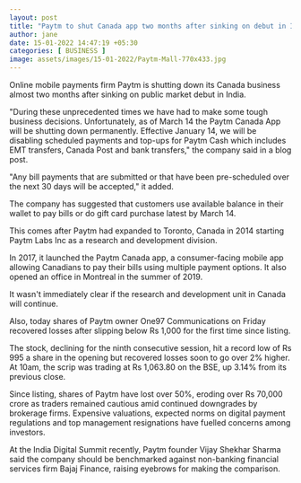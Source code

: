 ```yaml
---
layout: post
title: "Paytm to shut Canada app two months after sinking on debut in India"
author: jane 
date: 15-01-2022 14:47:19 +05:30 
categories: [ BUSINESS ] 
image: assets/images/15-01-2022/Paytm-Mall-770x433.jpg
---
```

Online mobile payments firm Paytm is shutting down its Canada business almost two months after sinking on public market debut in India.

"During these unprecedented times we have had to make some tough business decisions. Unfortunately, as of March 14 the Paytm Canada App will be shutting down permanently. Effective January 14, we will be disabling scheduled payments and top-ups for Paytm Cash which includes EMT transfers, Canada Post and bank transfers," the company said in a blog post.

"Any bill payments that are submitted or that have been pre-scheduled over the next 30 days will be accepted," it added.

The company has suggested that customers use available balance in their wallet to pay bills or do gift card purchase latest by March 14.

This comes after Paytm had expanded to Toronto, Canada in 2014 starting Paytm Labs Inc as a research and development division.

In 2017, it launched the Paytm Canada app, a consumer-facing mobile app allowing Canadians to pay their bills using multiple payment options. It also opened an office in Montreal in the summer of 2019.

It wasn't immediately clear if the research and development unit in Canada will continue.

Also, today shares of Paytm owner One97 Communications on Friday recovered losses after slipping below Rs 1,000 for the first time since listing.

The stock, declining for the ninth consecutive session, hit a record low of Rs 995 a share in the opening but recovered losses soon to go over 2% higher. At 10am, the scrip was trading at Rs 1,063.80 on the BSE, up 3.14% from its previous close.

Since listing, shares of Paytm have lost over 50%, eroding over Rs 70,000 crore as traders remained cautious amid continued downgrades by brokerage firms. Expensive valuations, expected norms on digital payment regulations and top management resignations have fuelled concerns among investors.

At the India Digital Summit recently, Paytm founder Vijay Shekhar Sharma said the company should be benchmarked against non-banking financial services firm Bajaj Finance, raising eyebrows for making the comparison.
